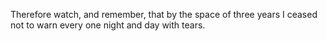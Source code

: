 Therefore watch, and remember, that by the space of three years I ceased not to warn every one night and day with tears.
